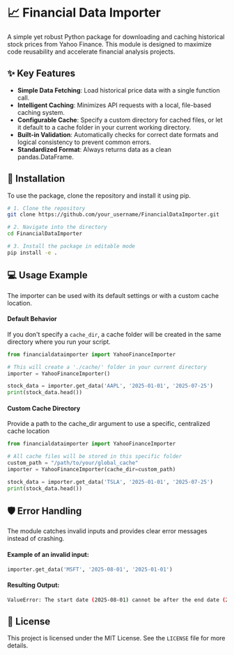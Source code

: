 # 📈 Financial Data Importer

A simple yet robust Python package for downloading and caching historical stock prices from Yahoo Finance. This module is designed to maximize code reusability and accelerate financial analysis projects.



## ✨ Key Features

- **Simple Data Fetching**: Load historical price data with a single function call.
- **Intelligent Caching**: Minimizes API requests with a local, file-based caching system.
- **Configurable Cache**: Specify a custom directory for cached files, or let it default to a cache folder in your current working directory.
- **Built-in Validation**: Automatically checks for correct date formats and logical consistency to prevent common errors.
- **Standardized Format**: Always returns data as a clean pandas.DataFrame.


## 🚀 Installation

To use the package, clone the repository and install it using pip.

```bash
# 1. Clone the repository
git clone https://github.com/your_username/FinancialDataImporter.git

# 2. Navigate into the directory
cd FinancialDataImporter

# 3. Install the package in editable mode
pip install -e .
```
    
## 💻 Usage Example

The importer can be used with its default settings or with a custom cache location.

#### Default Behavior
If you don't specify a `cache_dir`, a cache folder will be created in the same directory where you run your script.

```python
from financialdataimporter import YahooFinanceImporter

# This will create a './cache/' folder in your current directory
importer = YahooFinanceImporter()

stock_data = importer.get_data('AAPL', '2025-01-01', '2025-07-25')
print(stock_data.head())
```

#### Custom Cache Directory
Provide a path to the cache_dir argument to use a specific, centralized cache location

```python
from financialdataimporter import YahooFinanceImporter

# All cache files will be stored in this specific folder
custom_path = "/path/to/your/global_cache"
importer = YahooFinanceImporter(cache_dir=custom_path)

stock_data = importer.get_data('TSLA', '2025-01-01', '2025-07-25')
print(stock_data.head())
```
## 🛡️ Error Handling

The module catches invalid inputs and provides clear error messages instead of crashing.

#### Example of an invalid input:
```python
importer.get_data('MSFT', '2025-08-01', '2025-01-01')
```

#### Resulting Output:

```bash
ValueError: The start date (2025-08-01) cannot be after the end date (2025-01-01).
```
## 📄 License

This project is licensed under the MIT License. See the `LICENSE` file for more details.